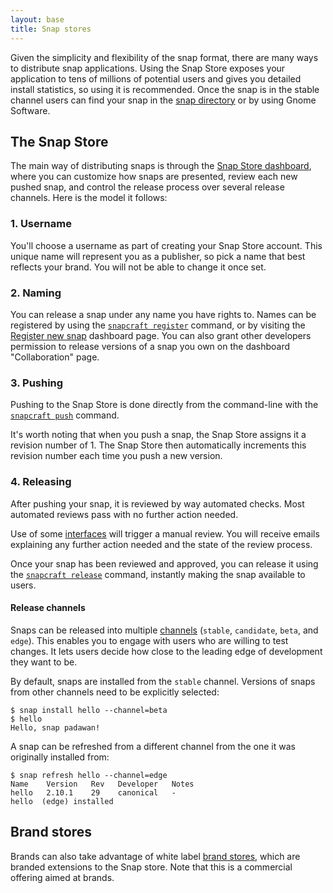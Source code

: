 ```yaml
---
layout: base
title: Snap stores
---
```


Given the simplicity and flexibility of the snap format, there are many ways to distribute snap applications. Using the Snap Store exposes your application to tens of millions of potential users and gives you detailed install statistics, so using it is recommended. Once the snap is in the stable channel users can find your snap in the [snap directory](https://snapcraft.io/discover) or by using Gnome Software.

## The Snap Store

The main way of distributing snaps is through the [Snap Store dashboard](https://dashboard.snapcraft.io), where you can customize how snaps are presented, review each new pushed snap, and control the release process over several release channels. Here is the model it follows:

### 1. Username

You'll choose a username as part of creating your Snap Store account. This unique name will represent you as a publisher, so pick a name that best reflects your brand. You will not be able to change it once set.

### 2. Naming

You can release a snap under any name you have rights to. Names can be registered by using the [`snapcraft register`](/build-snaps/register) command, or by visiting the [Register new snap](https://dashboard.snapcraft.io/snaps/register/) dashboard page. You can also grant other developers permission to release versions of a snap you own on the dashboard "Collaboration" page.

### 3. Pushing

Pushing to the Snap Store is done directly from the command-line with the [`snapcraft push`](/build-snaps/upload) command.

It's worth noting that when you push a snap, the Snap Store assigns it a revision number of 1\. The Snap Store then automatically increments this revision number each time you push a new version.

### 4. Releasing

After pushing your snap, it is reviewed by way automated checks. Most automated reviews pass with no further action needed.

Use of some [interfaces](/core/interfaces) will trigger a manual review. You will receive emails explaining any further action needed and the state of the review process.

Once your snap has been reviewed and approved, you can release it using the [`snapcraft release`](/build-snaps/release) command, instantly making the snap available to users.

#### Release channels

Snaps can be released into multiple [channels](/reference/channels) (`stable`, `candidate`, `beta`, and `edge`). This enables you to engage with users who are willing to test changes. It lets users decide how close to the leading edge of development they want to be.

By default, snaps are installed from the `stable` channel. Versions of snaps from other channels need to be explicitly selected:

    $ snap install hello --channel=beta
    $ hello
    Hello, snap padawan!

A snap can be refreshed from a different channel from the one it was originally installed from:

    $ snap refresh hello --channel=edge
    Name    Version   Rev   Developer   Notes
    hello   2.10.1    29    canonical   -
    hello  (edge) installed

## Brand stores

Brands can also take advantage of white label [brand stores](https://docs.ubuntu.com/core/en/build-store/index), which are branded extensions to the Snap store. Note that this is a commercial offering aimed at brands.
